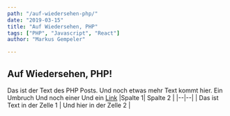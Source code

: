 ```yaml
---
path: "/auf-wiedersehen-php/"
date: "2019-03-15"
title: "Auf Wiedersehen, PHP"
tags: ["PHP", "Javascript", "React"]
author: "Markus Gempeler"

---
```

## Auf Wiedersehen, PHP!
Das ist der Text des PHP Posts. Und noch etwas mehr Text kommt hier.
Ein Umbruch
Und noch einer
Und ein [Link](https://www.google.com)
|Spalte 1| Spalte 2 |
|--|--|
| Das ist Text in der Zelle 1 | Und hier in der Zelle 2 |

<!--stackedit_data:
eyJoaXN0b3J5IjpbOTMxNjY2MjQzLDE4NDY3NjI5NjVdfQ==
-->